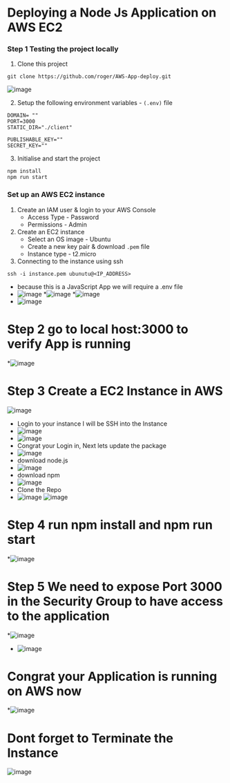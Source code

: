# Deploying a Node Js Application on AWS EC2
### Step 1 Testing the project locally

1. Clone this project
```
git clone https://github.com/roger/AWS-App-deploy.git
```
![image](https://github.com/user-attachments/assets/27f2d923-1a92-4ec7-bd89-55f49ea0d81a)

2. Setup the following environment variables - `(.env)` file
```
DOMAIN= ""
PORT=3000
STATIC_DIR="./client"

PUBLISHABLE_KEY=""
SECRET_KEY=""
```


3. Initialise and start the project
```
npm install
npm run start
```

### Set up an AWS EC2 instance

1. Create an IAM user & login to your AWS Console
    - Access Type - Password
    - Permissions - Admin
2. Create an EC2 instance
    - Select an OS image - Ubuntu
    - Create a new key pair & download `.pem` file
    - Instance type - t2.micro
3. Connecting to the instance using ssh
```
ssh -i instance.pem ubunutu@<IP_ADDRESS>
```
  * because this is a JavaScript App we will require a  .env file
  * ![image](https://github.com/rogerbarrow/AWS-App-deploy/assets/46138186/446633f1-b343-442b-b933-0bc37cc360c2)
 *![image](https://github.com/rogerbarrow/AWS-App-deploy/assets/46138186/d0c0a0de-9c67-4b4a-873d-05d71c3c9d18)
 *![image](https://github.com/rogerbarrow/AWS-App-deploy/assets/46138186/f1db8d0f-8878-42e9-99ee-4afc3ab5fa69)
* ![image](https://github.com/rogerbarrow/AWS-App-deploy/assets/46138186/9aeb0fe3-3eea-4dff-92e5-0a844e4f840c)

# Step 2 go to local host:3000 to verify App is running
 *![image](https://github.com/rogerbarrow/AWS-App-deploy/assets/46138186/6a6a9d9f-9975-415a-9931-7cea22c43736)

# Step 3 Create a EC2 Instance in AWS
![image](https://github.com/rogerbarrow/AWS-App-deploy/assets/46138186/0a782b4d-d2c6-4cd6-9ee9-bf11d1789f5b)
 * Login to your instance I will be SSH into the Instance
 * ![image](https://github.com/rogerbarrow/AWS-App-deploy/assets/46138186/c9bef1e4-4feb-43ae-ac78-a39d0d23e0d7)
 * ![image](https://github.com/rogerbarrow/AWS-App-deploy/assets/46138186/9c707bd5-57e3-4472-b6d7-dae7a95a470b)
 * Congrat your Login in, Next lets update the package
 * ![image](https://github.com/rogerbarrow/AWS-App-deploy/assets/46138186/25b8cfac-87b4-4d61-85f7-3c0dcafcd226)
 * download node.js
 * ![image](https://github.com/rogerbarrow/AWS-App-deploy/assets/46138186/134b4016-07d6-42b0-93ea-5728da471d35)
* download npm
* ![image](https://github.com/rogerbarrow/AWS-App-deploy/assets/46138186/f6630947-5445-4480-b70c-dd721db12509)
* Clone the Repo
* ![image](https://github.com/rogerbarrow/AWS-App-deploy/assets/46138186/8d3d2809-2143-4c7c-8a33-0575bc2bc2a5)
![image](https://github.com/rogerbarrow/AWS-App-deploy/assets/46138186/3e822d75-e861-41c7-a468-48a80b6f7804)
# Step 4 run npm install and npm run start
*![image](https://github.com/rogerbarrow/AWS-App-deploy/assets/46138186/7c59b0e6-286a-4715-a8a6-57e6d085101c)

# Step 5 We need to expose Port 3000 in the Security Group to have access to the application
 *![image](https://github.com/rogerbarrow/AWS-App-deploy/assets/46138186/7298b355-b278-4716-89c8-8e08b971bf61)
 * ![image](https://github.com/rogerbarrow/AWS-App-deploy/assets/46138186/5457af03-9d6c-4919-9112-d9c1bdfdf666)

# Congrat your Application is running on AWS now
*![image](https://github.com/rogerbarrow/AWS-App-deploy/assets/46138186/4fc311ed-de76-4763-8b83-87da474e9fbd)
 # Dont forget to Terminate the Instance
   ![image](https://github.com/rogerbarrow/AWS-App-deploy/assets/46138186/f2c41115-749f-45aa-9e58-2b6258857bc1)




